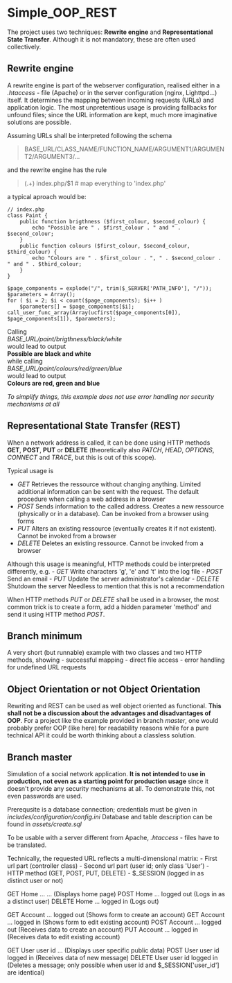 # Simple_OOP_REST

The project uses two techniques: **Rewrite engine** and **Representational State Transfer**. 
Although it is not mandatory, these are often used collectively.


## Rewrite engine
A rewrite engine is part of the webserver configuration,
realised either in a *.htaccess* - file (Apache) or in the server configuration (nginx, Lighttpd...) itself. 
It determines the mapping between incoming requests (URLs) and application logic.
The most unpretentious usage is providing fallbacks for unfound files;
since the URL information are kept, much more imaginative solutions are possible.

Assuming URLs shall be interpreted following the schema  
> BASE_URL/CLASS_NAME/FUNCTION_NAME/ARGUMENT1/ARGUMENT2/ARGUMENT3/...

and the rewrite engine has the rule  
> (.+) index.php/$1         # map everything to 'index.php'

a typical aproach would be:

```
// index.php
class Paint {
    public function brigthness ($first_colour, $second_colour) {
        echo "Possible are " . $first_colour . " and " . $second_colour;
    }
    public function colours ($first_colour, $second_colour, $third_colour) {
        echo "Colours are " . $first_colour . ", " . $second_colour . " and " . $third_colour;
    }
}

$page_components = explode("/", trim($_SERVER['PATH_INFO'], "/"));
$parameters = Array();
for ( $i = 2; $i < count($page_components); $i++ )
    $parameters[] = $page_components[$i];
call_user_func_array(Array(ucfirst($page_components[0]), $page_components[1]), $parameters);
```

Calling  
    *BASE_URL/paint/brigthness/black/white*  
would lead to output  
    **Possible are black and white**  
while calling  
    *BASE_URL/paint/colours/red/green/blue*  
would lead to output  
    **Colours are red, green and blue**

*To simplify things, this example does not use error handling nor security mechanisms at all*


## Representational State Transfer (REST)
When a network address is called, it can be done using HTTP methods
**GET**, **POST**, **PUT** or **DELETE** 
(theoretically also *PATCH*, *HEAD*, *OPTIONS*, *CONNECT* and *TRACE*,
but this is out of this scope).

Typical usage is
- *GET*     Retrieves the ressource without changing anything.
Limited additional information can be sent with the request.
The default procedure when calling a web address in a browser 
- *POST*    Sends information to the called address.
Creates a new ressource (physically or in a database).
Can be invoked from a browser using forms 
- *PUT*     Alters an existing ressource (eventually creates it if not existent).
Cannot be invoked from a browser
- *DELETE*  Deletes an existing ressource.
Cannot be invoked from a browser 

Although this usage is meaningful, HTTP methods could be interpreted differently, e.g. 
    - *GET*     Write characters 'g', 'e' and 't' into the log file 
    - *POST*    Send an email 
    - *PUT*     Update the server administrator's calendar 
    - *DELETE*  Shutdown the server 
Needless to mention that this is not a recommendation

When HTTP methods *PUT* or *DELETE* shall be used in a browser,
the most common trick is to create a form, add a hidden parameter 'method'
and send it using HTTP method *POST*.


## Branch **minimum**
A very short (but runnable) example with two classes
and two HTTP methods, showing
    - successful mapping
    - direct file access
    - error handling for undefined URL requests


## Object Orientation or not Object Orientation
Rewriting and REST can be used as well object oriented as functional.
**This shall not be a discussion about the advantages and disadvantages of OOP**.
For a project like the example provided in branch *master*,
one would probably prefer OOP (like here) for readability reasons
while for a pure technical API it could be worth thinking about a classless solution.


## Branch **master**
Simulation of a social network application. 
**It is not intended to use in production, not even as a starting point for production usage**
since it doesn't provide any security mechanisms at all.
To demonstrate this, not even passwords are used.

Prerequsite is a database connection; credentials must be given in 
    *includes/configuration/config.ini* 
Database and table description can be found in 
    *assets/create.sql*

To be usable with a server different from Apache,
*.htaccess* - files have to be translated.

Technically, the requested URL reflects a multi-dimensional matrix:
    - First url part (controller class)
    - Second url part (user id; only class 'User')
    - HTTP method (GET, POST, PUT, DELETE)
    - $_SESSION (logged in as distinct user or not)

GET         Home        ...         ...             (Displays home page)
POST        Home        ...         logged out      (Logs in as a distinct user)
DELETE      Home        ...         logged in       (Logs out)

GET         Account     ...         logged out      (Shows form to create an account)
GET         Account     ...         logged in       (Shows form to edit existing account)
POST        Account     ...         logged out      (Receives data to create an account)
PUT         Account     ...         logged in       (Receives data to edit existing account)

GET         User        user id     ...             (Displays user specific public data)
POST        User        user id     logged in       (Receives data of new message)
DELETE      User        user id     logged in       (Deletes a message; only possible when user id and $_SESSION['user_id'] are identical)
